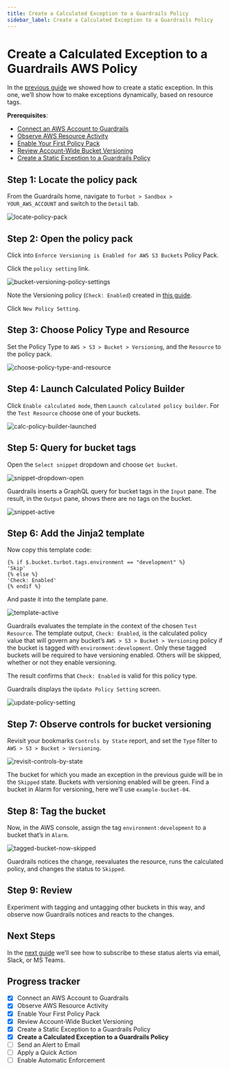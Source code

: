 ```yaml
---
title: Create a Calculated Exception to a Guardrails Policy
sidebar_label: Create a Calculated Exception to a Guardrails Policy
---
```



# Create a Calculated Exception to a Guardrails AWS Policy

In the [previous guide](guardrails/docs/getting-started/getting-started-aws/create_static_exception) we showed how to create a static exception. In this one, we’ll show how to make exceptions dynamically, based on resource tags.

**Prerequisites**:   
  
- [Connect an AWS Account to Guardrails](/guardrails/docs/getting-started/getting-started-aws/connect-an-account/)
- [Observe AWS Resource Activity](/guardrails/docs/getting-started/getting-started-aws/observe-aws-activity/)
- [Enable Your First Policy Pack](/guardrails/docs/getting-started/getting-started-aws/enable-policy-pack/)
- [Review Account-Wide Bucket Versioning](/guardrails/docs/getting-started/getting-started-aws/review-account-wide/)
- [Create a Static Exception to a Guardrails Policy](/guardrails/docs/getting-started/getting-started-aws/create-static-exception/)


## Step 1: Locate the policy pack

From the Guardrails home, navigate to `Turbot > Sandbox > YOUR_AWS_ACCOUNT` and switch to the `Detail` tab.

<p><img alt="locate-policy-pack" src="/images/docs/guardrails/getting-started/getting-started-aws/create-calculated-exception/locate-policy-pack.png"/></p>

## Step 2: Open the policy pack

  
  
Click into `Enforce Versioning is Enabled for AWS S3 Buckets` Policy Pack.

Click the `policy setting` link.

<p><img alt="bucket-versioning-policy-settings" src="/images/docs/guardrails/getting-started/getting-started-aws/create-calculated-exception/bucket-versioning-policy-settings.png"/></p>

Note the Versioning policy (`Check: Enabled`) created in [this guide](/guardrails/docs/getting-started/getting-started-aws/enable-policy-pack).   
  
Click `New Policy Setting`.

## Step 3: Choose Policy Type and Resource

Set the Policy Type to `AWS > S3 > Bucket > Versioning`, and the `Resource` to the policy pack.

<p><img alt="choose-policy-type-and-resource" src="/images/docs/guardrails/getting-started/getting-started-aws/create-calculated-exception/choose-policy-type-and-resource.png"/></p>

## Step 4: Launch Calculated Policy Builder

Click `Enable calculated mode`, then `Launch calculated policy builder`. For the `Test Resource` choose one of your buckets.

<p><img alt="calc-policy-builder-launched" src="/images/docs/guardrails/getting-started/getting-started-aws/create-calculated-exception/calc-policy-builder-launched.png"/></p>

## Step 5: Query for bucket tags

Open the `Select snippet` dropdown and choose `Get bucket`.

<p><img alt="snippet-dropdown-open" src="/images/docs/guardrails/getting-started/getting-started-aws/create-calculated-exception/snippet-dropdown-open.png"/></p>

Guardrails inserts a GraphQL query for bucket tags in the `Input` pane. The result, in the `Output` pane, shows there are no tags on the bucket.

<p><img alt="snippet-active" src="/images/docs/guardrails/getting-started/getting-started-aws/create-calculated-exception/snippet-active.png"/></p>

## Step 6: Add the Jinja2 template

  
Now copy this template code:  
  
```nunjucks
{% if $.bucket.turbot.tags.environment == "development" %}
'Skip'
{% else %}
'Check: Enabled'
{% endif %}
```

And paste it into the template pane.

<p><img alt="template-active" src="/images/docs/guardrails/getting-started/getting-started-aws/create-calculated-exception/template-active.png"/></p>

Guardrails evaluates the template in the context of the chosen `Test Resource`. The template output, `Check: Enabled`, is the calculated policy value that will govern any bucket’s `AWS > S3 > Bucket > Versioning` policy if the bucket is tagged with `environment:development`. Only these tagged buckets will be required to have versioning enabled. Others will be skipped, whether or not they enable versioning.  
  
The result confirms that `Check: Enabled` is valid for this policy type.  
  
Guardrails displays the `Update Policy Setting` screen.  

<p><img alt="update-policy-setting" src="/images/docs/guardrails/getting-started/getting-started-aws/create-calculated-exception/update-policy-setting.png"/></p>

## Step 7: Observe controls for bucket versioning

Revisit your bookmarks `Controls by State` report, and set the `Type` filter to `AWS > S3 > Bucket > Versioning`.

<p><img alt="revisit-controls-by-state" src="/images/docs/guardrails/getting-started/getting-started-aws/create-calculated-exception/revisit-controls-by-state.png"/></p>

The bucket for which you made an exception in the previous guide will be in the `Skipped` state. Buckets with versioning enabled will be green. Find a bucket in Alarm for versioning, here we’ll use `example-bucket-04`.

## Step 8: Tag the bucket

Now, in the AWS console, assign the tag `environment:development` to a bucket that’s in `Alarm`.  

<p><img alt="tagged-bucket-now-skipped" src="/images/docs/guardrails/getting-started/getting-started-aws/create-calculated-exception/tagged-bucket-now-skipped.png"/></p>

Guardrails notices the change, reevaluates the resource, runs the calculated policy, and changes the status to `Skipped`.

## Step 9: Review

Experiment with tagging and untagging other buckets in this way, and observe now Guardrails notices and reacts to the changes. 

## Next Steps

In the [next guide](/guardrails/docs/getting-started/getting-started-aws/send-alert-to-email) we’ll see how to subscribe to these status alerts via email, Slack, or MS Teams. 

  



## Progress tracker

- [x] Connect an AWS Account to Guardrails
- [x] Observe AWS Resource Activity
- [x] Enable Your First Policy Pack
- [x] Review Account-Wide Bucket Versioning
- [x] Create a Static Exception to a Guardrails Policy
- [x] **Create a Calculated Exception to a Guardrails Policy**
- [ ] Send an Alert to Email
- [ ] Apply a Quick Action
- [ ] Enable Automatic Enforcement
